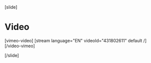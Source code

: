 [slide]
# Video

[vimeo-video]
[stream language="EN" videoId="431802611" default /]
[/video-vimeo]

[/slide]